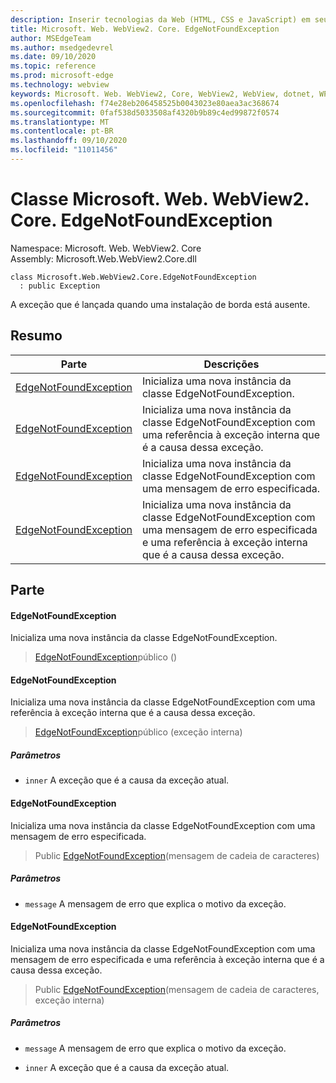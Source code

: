 ```yaml
---
description: Inserir tecnologias da Web (HTML, CSS e JavaScript) em seus aplicativos nativos com o controle WebView2 do Microsoft Edge
title: Microsoft. Web. WebView2. Core. EdgeNotFoundException
author: MSEdgeTeam
ms.author: msedgedevrel
ms.date: 09/10/2020
ms.topic: reference
ms.prod: microsoft-edge
ms.technology: webview
keywords: Microsoft. Web. WebView2, Core, WebView2, WebView, dotnet, WPF, WinForms, app, Edge, CoreWebView2, CoreWebView2Controller, controle do navegador, Edge HTML, Microsoft. Web. WebView2. Core. EdgeNotFoundException
ms.openlocfilehash: f74e28eb206458525b0043023e80aea3ac368674
ms.sourcegitcommit: 0faf538d5033508af4320b9b89c4ed99872f0574
ms.translationtype: MT
ms.contentlocale: pt-BR
ms.lasthandoff: 09/10/2020
ms.locfileid: "11011456"
---
```

# Classe Microsoft. Web. WebView2. Core. EdgeNotFoundException 

Namespace: Microsoft. Web. WebView2. Core \
Assembly: Microsoft.Web.WebView2.Core.dll

```
class Microsoft.Web.WebView2.Core.EdgeNotFoundException
  : public Exception
```

A exceção que é lançada quando uma instalação de borda está ausente.

## Resumo

 Parte                        | Descrições
--------------------------------|---------------------------------------------
[EdgeNotFoundException](#edgenotfoundexception) | Inicializa uma nova instância da classe EdgeNotFoundException.
[EdgeNotFoundException](#edgenotfoundexception) | Inicializa uma nova instância da classe EdgeNotFoundException com uma referência à exceção interna que é a causa dessa exceção.
[EdgeNotFoundException](#edgenotfoundexception) | Inicializa uma nova instância da classe EdgeNotFoundException com uma mensagem de erro especificada.
[EdgeNotFoundException](#edgenotfoundexception) | Inicializa uma nova instância da classe EdgeNotFoundException com uma mensagem de erro especificada e uma referência à exceção interna que é a causa dessa exceção.

## Parte

#### EdgeNotFoundException 

Inicializa uma nova instância da classe EdgeNotFoundException.

> [EdgeNotFoundException](#edgenotfoundexception)público ()

#### EdgeNotFoundException 

Inicializa uma nova instância da classe EdgeNotFoundException com uma referência à exceção interna que é a causa dessa exceção.

> [EdgeNotFoundException](#edgenotfoundexception)público (exceção interna)

##### Parâmetros
* `inner` A exceção que é a causa da exceção atual.

#### EdgeNotFoundException 

Inicializa uma nova instância da classe EdgeNotFoundException com uma mensagem de erro especificada.

> Public [EdgeNotFoundException](#edgenotfoundexception)(mensagem de cadeia de caracteres)

##### Parâmetros
* `message` A mensagem de erro que explica o motivo da exceção.

#### EdgeNotFoundException 

Inicializa uma nova instância da classe EdgeNotFoundException com uma mensagem de erro especificada e uma referência à exceção interna que é a causa dessa exceção.

> Public [EdgeNotFoundException](#edgenotfoundexception)(mensagem de cadeia de caracteres, exceção interna)

##### Parâmetros
* `message` A mensagem de erro que explica o motivo da exceção. 

* `inner` A exceção que é a causa da exceção atual.

